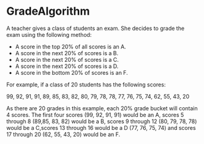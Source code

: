 # GradeAlgorithm
A teacher gives a class of students an exam.  She decides to grade the exam using the following method:

* A score in the top 20% of all scores is an A.
* A score in the next 20% of scores is a B.
* A score in the next 20% of scores is a C.
* A score in the next 20% of scores is a D.
* A score in the bottom 20% of scores is an F.

For example, if a class of 20 students has the following scores:

99, 92, 91, 91, 89, 85, 83, 82, 80, 79, 78, 78, 77, 76, 75, 74, 62, 55, 43, 20

As there are 20 grades in this example, each 20% grade bucket will contain 4 scores.
The first four scores (99, 92, 91, 91) would be an A, scores 5 through 8 (89,85, 83, 82) would be a B,
scores 9 through 12 (80, 79, 78, 78) would be a C,scores 13 through 16 would be a D (77, 76, 75, 74) and 
scores 17 through 20 (62, 55, 43, 20) would be an F.
